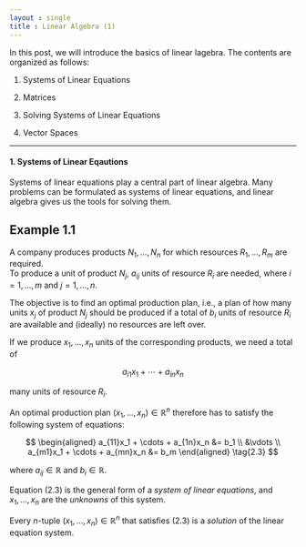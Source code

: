 ```yaml
---
layout : single
title : Linear Algebra (1)
--- 
```


In this post, we will introduce the basics of linear lagebra. The contents are organized as follows: 

1. Systems of Linear Equations

2. Matrices

3. Solving Systems of Linear Equations 

4. Vector Spaces

---

#### 1. Systems of Linear Eqautions 

Systems of linear equations play a central part of linear algebra. Many problems can be formulated as systems of linear equations, and linear algebra gives us the tools for solving them.

## Example 1.1

A company produces products $N_1, \dots, N_n$ for which resources $R_1, \dots, R_m$ are required.  
To produce a unit of product $N_j$, $a_{ij}$ units of resource $R_i$ are needed, where $i = 1, \dots, m$ and $j = 1, \dots, n$.

The objective is to find an optimal production plan, i.e., a plan of how many units $x_j$ of product $N_j$ should be produced if a total of $b_i$ units of resource $R_i$ are available and (ideally) no resources are left over.

If we produce $x_1, \dots, x_n$ units of the corresponding products, we need a total of

$$
a_{i1}x_1 + \cdots + a_{in}x_n
\tag{2.2}
$$

many units of resource $R_i$.  

An optimal production plan $(x_1, \dots, x_n) \in \mathbb{R}^n$ therefore has to satisfy the following system of equations:

$$
\begin{aligned}
a_{11}x_1 + \cdots + a_{1n}x_n &= b_1 \\
&\vdots \\
a_{m1}x_1 + \cdots + a_{mn}x_n &= b_m
\end{aligned}
\tag{2.3}
$$

where $a_{ij} \in \mathbb{R}$ and $b_i \in \mathbb{R}$.

Equation (2.3) is the general form of a *system of linear equations*, and  
$x_1, \dots, x_n$ are the *unknowns* of this system.  

Every $n$-tuple $(x_1, \dots, x_n) \in \mathbb{R}^n$ that satisfies (2.3) is a *solution* of the linear equation system.
